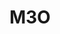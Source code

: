 ---
blog: https://blog.m3o.com/
codehost: https://github.com/https://github.com/m3o
linkedin: https://linkedin.com/company/micro-services-inc
logohandle: m3o
sort: m3o
title: M3O
twitter: https://x.com/m3oservices
website: https://m3o.com/
---